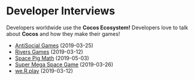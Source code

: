 # Developer Interviews
Developers worldwide use the __Cocos Ecosystem!__ Developers love to talk about __Cocos__ and how they make their games!

- [AntiSocial Games](AntiSocial_Games/index.md) (2019-03-25)
- [Rivers Games](Rivers_Games/index.md) (2019-03-12)
- [Space Pig Math](Space_Pig_Math/index.md) (2019-05-03)
- [Super Mega Space Game](Super_Mega_Space_Game/index.md) (2019-03-26)
- [we.R.play](we.R.play/index.md) (2019-03-12)